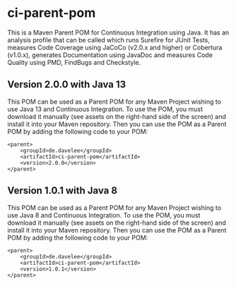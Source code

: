 # ci-parent-pom
This is a Maven Parent POM for Continuous Integration using Java. It has an analysis profile that can be called which runs Surefire for JUnit Tests, measures Code Coverage using JaCoCo (v2.0.x and higher) or Cobertura (v1.0.x), generates Documentation using JavaDoc and measures Code Quality using PMD, FindBugs and Checkstyle.

## Version 2.0.0 with Java 13
This POM can be used as a Parent POM for any Maven Project wishing to use Java 13 and Continuous Integration. To use the POM, you must download it manually (see assets on the right-hand side of the screen) and install it into your Maven repository. Then you can use the POM as a Parent POM by adding the following code to your POM:

```
<parent>
	<groupId>de.davelee</groupId>
	<artifactId>ci-parent-pom</artifactId>
	<version>2.0.0</version>
</parent>
```

## Version 1.0.1 with Java 8
This POM can be used as a Parent POM for any Maven Project wishing to use Java 8 and Continuous Integration. To use the POM, you must download it manually (see assets on the right-hand side of the screen) and install it into your Maven repository. Then you can use the POM as a Parent POM by adding the following code to your POM:

```
<parent>
	<groupId>de.davelee</groupId>
	<artifactId>ci-parent-pom</artifactId>
	<version>1.0.1</version>
</parent>
```

